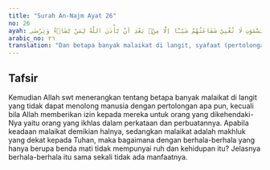```yaml
---
title: "Surah An-Najm Ayat 26"
no: 26
ayah: وَكَمْ مِّنْ مَّلَكٍ فِى السَّمٰوٰتِ لَا تُغْنِيْ شَفَاعَتُهُمْ شَيْـًٔا اِلَّا مِنْۢ بَعْدِ اَنْ يَّأْذَنَ اللّٰهُ لِمَنْ يَّشَاۤءُ وَيَرْضٰى 
arabic_no: ٢٦
translation: "Dan betapa banyak malaikat di langit, syafaat (pertolongan) mereka sedikit pun tidak berguna kecuali apabila Allah telah mengizinkan (dan hanya) bagi siapa yang Dia kehendaki dan Dia ridai. "
---
```


## Tafsir

Kemudian Allah swt menerangkan tentang betapa banyak malaikat di langit yang tidak dapat menolong manusia dengan pertolongan apa pun, kecuali bila Allah memberikan izin kepada mereka untuk orang yang dikehendaki-Nya yaitu orang yang ikhlas dalam perkataan dan perbuatannya. Apabila keadaan malaikat demikian halnya, sedangkan malaikat adalah makhluk yang dekat kepada Tuhan, maka bagaimana dengan berhala-berhala yang hanya berupa benda mati tidak mempunyai ruh dan kehidupan itu? Jelasnya berhala-berhala itu sama sekali tidak ada manfaatnya.